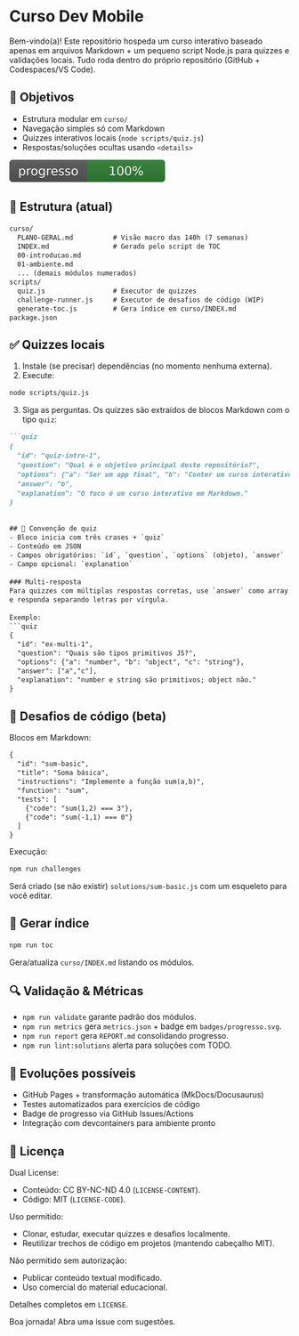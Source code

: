 # Curso Dev Mobile

Bem-vindo(a)! Este repositório hospeda um curso interativo baseado apenas em arquivos Markdown + um pequeno script Node.js para quizzes e validações locais. Tudo roda dentro do próprio repositório (GitHub + Codespaces/VS Code).

## 🎯 Objetivos
- Estrutura modular em `curso/`
- Navegação simples só com Markdown
- Quizzes interativos locais (`node scripts/quiz.js`)
- Respostas/soluções ocultas usando `<details>`

![Progresso](badges/progresso.svg) <!-- METRICS_BADGE -->

## 📂 Estrutura (atual)
```
curso/
  PLANO-GERAL.md          # Visão macro das 140h (7 semanas)
  INDEX.md                # Gerado pelo script de TOC
  00-introducao.md
  01-ambiente.md
  ... (demais módulos numerados)
scripts/
  quiz.js                 # Executor de quizzes
  challenge-runner.js     # Executor de desafios de código (WIP)
  generate-toc.js         # Gera índice em curso/INDEX.md
package.json
```

## ✅ Quizzes locais
1. Instale (se precisar) dependências (no momento nenhuma externa).
2. Execute:
```bash
node scripts/quiz.js
```
3. Siga as perguntas. Os quizzes são extraídos de blocos Markdown com o tipo `quiz`:
```markdown
```quiz
{
  "id": "quiz-intro-1",
  "question": "Qual é o objetivo principal deste repositório?",
  "options": {"a": "Ser um app final", "b": "Conter um curso interativo", "c": "Publicar um backend"},
  "answer": "b",
  "explanation": "O foco é um curso interativo em Markdown."
}
```
```

## 🧪 Convenção de quiz
- Bloco inicia com três crases + `quiz`
- Conteúdo em JSON
- Campos obrigatórios: `id`, `question`, `options` (objeto), `answer`
- Campo opcional: `explanation`

### Multi-resposta
Para quizzes com múltiplas respostas corretas, use `answer` como array e responda separando letras por vírgula.

Exemplo:
```quiz
{
  "id": "ex-multi-1",
  "question": "Quais são tipos primitivos JS?",
  "options": {"a": "number", "b": "object", "c": "string"},
  "answer": ["a","c"],
  "explanation": "number e string são primitivos; object não."
}
```

## 🧩 Desafios de código (beta)
Blocos em Markdown:
```challenge
{
  "id": "sum-basic",
  "title": "Soma básica",
  "instructions": "Implemente a função sum(a,b)",
  "function": "sum",
  "tests": [
    {"code": "sum(1,2) === 3"},
    {"code": "sum(-1,1) === 0"}
  ]
}
```
Execução:
```bash
npm run challenges
```
Será criado (se não existir) `solutions/sum-basic.js` com um esqueleto para você editar.

## 🔄 Gerar índice
```bash
npm run toc
```
Gera/atualiza `curso/INDEX.md` listando os módulos.

## 🔍 Validação & Métricas
- `npm run validate` garante padrão dos módulos.
- `npm run metrics` gera `metrics.json` + badge em `badges/progresso.svg`.
- `npm run report` gera `REPORT.md` consolidando progresso.
- `npm run lint:solutions` alerta para soluções com TODO.

## 🚀 Evoluções possíveis
- GitHub Pages + transformação automática (MkDocs/Docusaurus)
- Testes automatizados para exercícios de código
- Badge de progresso via GitHub Issues/Actions
- Integração com devcontainers para ambiente pronto

## 📜 Licença
Dual License:
- Conteúdo: CC BY-NC-ND 4.0 (`LICENSE-CONTENT`).
- Código: MIT (`LICENSE-CODE`).

Uso permitido:
- Clonar, estudar, executar quizzes e desafios localmente.
- Reutilizar trechos de código em projetos (mantendo cabeçalho MIT).

Não permitido sem autorização:
- Publicar conteúdo textual modificado.
- Uso comercial do material educacional.

Detalhes completos em `LICENSE`.

Boa jornada! Abra uma issue com sugestões.
